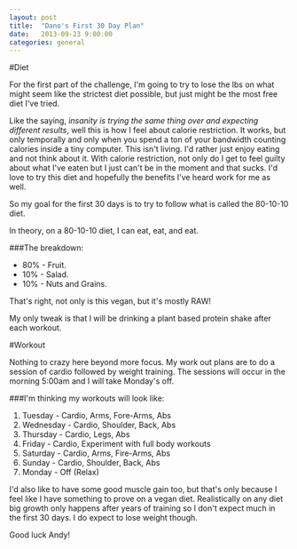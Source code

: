 ```yaml
---
layout: post
title:  "Dano's First 30 Day Plan"
date:   2013-09-23 9:00:00
categories: general
---
```


#Diet

For the first part of the challenge, I'm going to try to lose the lbs on what might seem like the strictest diet possible, but just might be the most free diet I've tried.

Like the saying, *insanity is trying the same thing over and expecting different results*, well this is how I feel about calorie restriction. It works, but only temporally and only when you spend a ton of your bandwidth counting calories inside a tiny computer. This isn't living. I'd rather just enjoy eating and not think about it. With calorie restriction, not only do I get to feel guilty about what I've eaten but I just can't be in the moment and that sucks. I'd love to try this diet and hopefully the benefits I've heard work for me as well.

So my goal for the first 30 days is to try to follow what is called the 80-10-10 diet. 

In theory, on a 80-10-10 diet, I can eat, eat, and eat. 

###The breakdown:

- 80% - Fruit.
- 10% - Salad.
- 10% - Nuts and Grains. 

That's right, not only is this vegan, but it's mostly RAW!

My only tweak is that I will be drinking a plant based protein shake after each workout. 

#Workout

Nothing to crazy here beyond more focus. My work out plans are to do a session of cardio followed by weight training. The sessions will occur in the morning 5:00am and I will take Monday's off. 

###I'm thinking my workouts will look like:

1. Tuesday - Cardio, Arms, Fore-Arms, Abs 
2. Wednesday - Cardio, Shoulder, Back, Abs
3. Thursday - Cardio, Legs, Abs
4. Friday -  Cardio, Experiment with full body workouts
5. Saturday - Cardio, Arms, Fire-Arms, Abs
6. Sunday - Cardio, Shoulder, Back, Abs
7. Monday - Off (Relax) 

I'd also like to have some good muscle gain too, but that's only because I feel like I have something to prove on a vegan diet. Realistically on any diet big growth only happens after years of training so I don't expect much in the first 30 days. I do expect to lose weight though. 

Good luck Andy! 
